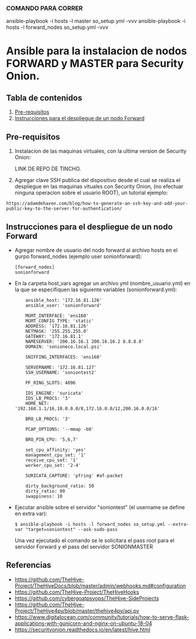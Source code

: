 ### COMANDO PARA CORRER
ansible-playbook -i hosts -l master so_setup.yml  -vvv
ansible-playbook -i hosts -l forward_nodes so_setup.yml  -vvv






# Ansible para la instalacion de nodos FORWARD y MASTER para Security Onion.

## Tabla de contenidos

1. [Pre-requisitos](#pre-requisitos)
2. [Instrucciones para el despliegue de un nodo Forward](#instrucciones-para-el-despliegue-de-un-nodo-forward)



## Pre-requisitos

1. Instalacion de las maquinas virtuales, con la ultima version de Security Onion:
    
    LINK DE REPO DE TINCHO.    

2. Agregar clave SSH publica del dispositivo desde el cual se realiza el despliegue en las maquinas vituales con Security Onion,
   (no efectuar ninguna operacion sobre el usuario ROOT), un tutorial ejemplo:


```
https://adamdehaven.com/blog/how-to-generate-an-ssh-key-and-add-your-public-key-to-the-server-for-authentication/

```

## Instrucciones para el despliegue de un nodo Forward

*  Agregar nombre de usuario del nodo forward al archivo hosts en el gurpo forward_nodes (ejemplo user sonionforward):

    ```
    [forward_nodes]
    sonionforward
    ```
    
*  En la carpeta host_vars agregar un archivo yml (nombre_usuario.yml) en la que se especifiquen las siguiente variables (sonionforward.yml):
   
    ```
        ansible_host: '172.16.81.126'
        ansible_user: 'sonionforward'
        
        MGMT_INTERFACE: 'ens160'
        MGMT_CONFIG_TYPE: 'static'
        ADDRESS: '172.16.81.126'
        NETMASK: '255.255.255.0'
        GATEWAY: '172.16.81.1'
        NAMESERVER: '200.16.16.1 200.16.16.2 8.8.8.8'
        DOMAIN: 'sonioneco.local.psi' 
        
        SNIFFING_INTERFACES: 'ens160'
        
        SERVERNAME: '172.16.81.127'
        SSH_USERNAME: 'soniontest2' 
        
        PF_RING_SLOTS: 4096 
         
        IDS_ENGINE: 'suricata' 
        IDS_LB_PROCS: '3'
        HOME_NET: '192.168.1.1/16,10.0.0.0/8,172.16.0.0/12,200.16.0.0/16'
        
        BRO_LB_PROCS: '3'
        
        PCAP_OPTIONS: '--mmap -b0'
        
        BRO_PIN_CPU: '5,6,7'
        
        set_cpu_affinity: 'yes'
        management_cpu_set: '1'
        receive_cpu_set: '1'
        worker_cpu_set: '2-4'
        
        SURICATA_CAPTURE: 'pfring' #af-packet
        
        dirty_background_ratio: 50
        dirty_ratio: 80
        swappiness: 10
    ```
    
*  Ejecutar ansible sobre el servidor "soniontest" (el username se define en extra var):
    
    ```
    $ ansible-playbook -i hosts -l forward_nodes so_setup.yml --extra-var "target=soniontest" --ask-sudo-pass
    ```
   Una vez ejecutado el comando se le solicitara el pass root para el servidor Forward y el pass del servidor SONIONMASTER

## Referencias

* https://github.com/TheHive-Project/TheHiveDocs/blob/master/admin/webhooks.md#configuration
* https://github.com/TheHive-Project/TheHiveHooks
* https://github.com/cybergoatpsyops/TheHive-SideProjects
* https://github.com/TheHive-Project/TheHive4py/blob/master/thehive4py/api.py
* https://www.digitalocean.com/community/tutorials/how-to-serve-flask-applications-with-gunicorn-and-nginx-on-ubuntu-18-04
* https://securityonion.readthedocs.io/en/latest/hive.html

















